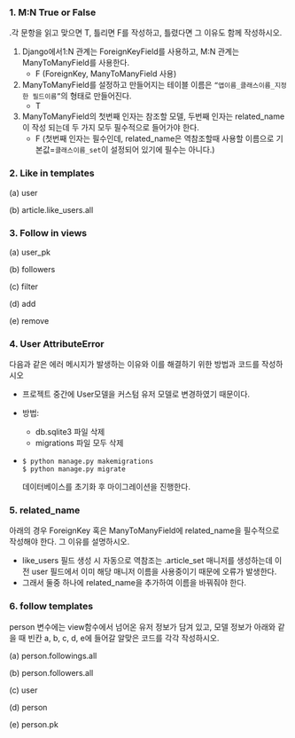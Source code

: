 ### 1. M:N True or False 

.각 문항을 읽고 맞으면 T, 틀리면 F를 작성하고, 틀렸다면 그 이유도 함께 작성하시오. 

1) Django에서1:N 관계는 ForeignKeyField를 사용하고, M:N 관계는 ManyToManyField를 사용한다.
   * F (ForeignKey, ManyToManyField 사용)
2) ManyToManyField를 설정하고 만들어지는 테이블 이름은 `“앱이름_클래스이름_지정한 필드이름”`의 형태로 만들어진다.
   * T 
3) ManyToManyField의 첫번째 인자는 참조할 모델, 두번째 인자는 related_name이 작성 되는데 두 가지 모두 필수적으로 들어가야 한다.
   * F (첫번째 인자는 필수인데, related_name은 역참조할때 사용할 이름으로 기본값=`클래스이름_set`이 설정되어 있기에 필수는 아니다.)



### 2. Like in templates

(a) user

(b) article.like_users.all



### 3. Follow in views

(a) user_pk

(b) followers

(c) filter

(d) add

(e) remove



### 4. User AttributeError 

다음과 같은 에러 메시지가 발생하는 이유와 이를 해결하기 위한 방법과 코드를 작성하시오

* 프로젝트 중간에 User모델을 커스텀 유저 모델로 변경하였기 때문이다.

* 방법:

  * db.sqlite3 파일 삭제
  * migrations 파일 모두 삭제

* ```
  $ python manage.py makemigrations
  $ python manage.py migrate
  ```

  데이터베이스를 초기화 후 마이그레이션을 진행한다.



### 5. related_name

아래의 경우 ForeignKey 혹은 ManyToManyField에 related_name을 필수적으로 작성해야 한다. 그 이유를 설명하시오. 

* like_users 필드 생성 시 자동으로 역참조는 .article_set 매니저를 생성하는데 이전 user 필드에서 이미 해당 매니저 이름을 사용중이기 때문에 오류가 발생한다.
* 그래서 둘중 하나에 related_name을 추가하여 이름을 바꿔줘야 한다. 



### 6. follow templates

person 변수에는 view함수에서 넘어온 유저 정보가 담겨 있고, 모델 정보가 아래와 같을 때 빈칸 a, b, c, d, e에 들어갈 알맞은 코드를 각각 작성하시오.

(a) person.followings.all

(b) person.followers.all

(c) user

(d) person

(e) person.pk









